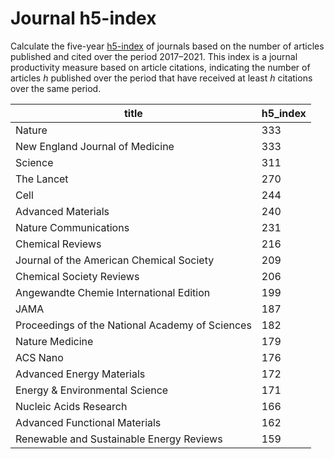 # Journal h5-index

Calculate the five-year
[h5-index](https://en.wikipedia.org/wiki/H-index)
of journals based on the number of articles published and cited over the
period 2017–2021.
This index is a journal productivity measure based on article citations,
indicating the number of articles _h_ published over the period
that have received at least _h_ citations over the same period.

|title|h5_index|
|-----|--------|
|Nature|333|
|New England Journal of Medicine|333|
|Science|311|
|The Lancet|270|
|Cell|244|
|Advanced Materials|240|
|Nature Communications|231|
|Chemical Reviews|216|
|Journal of the American Chemical Society|209|
|Chemical Society Reviews|206|
|Angewandte Chemie International Edition|199|
|JAMA|187|
|Proceedings of the National Academy of Sciences|182|
|Nature Medicine|179|
|ACS Nano|176|
|Advanced Energy Materials|172|
|Energy & Environmental Science|171|
|Nucleic Acids Research|166|
|Advanced Functional Materials|162|
|Renewable and Sustainable Energy Reviews|159|

